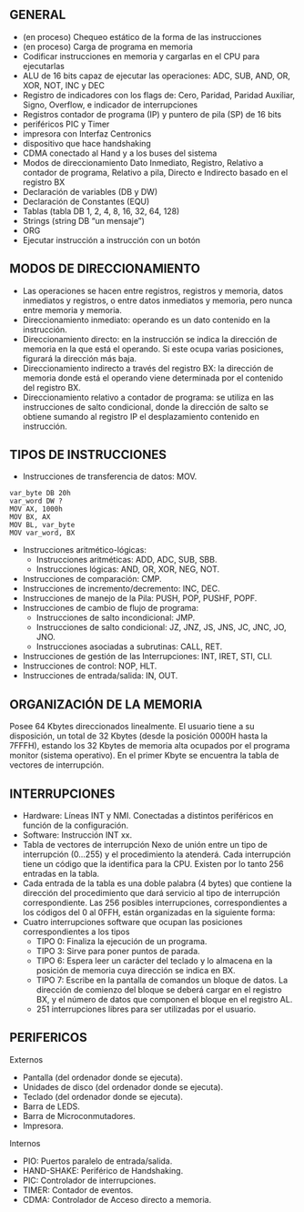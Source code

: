 GENERAL
---

- (en proceso) Chequeo estático de la forma de las instrucciones
- (en proceso) Carga de programa en memoria
- Codificar instrucciones en memoria y cargarlas en el CPU para ejecutarlas
- ALU de 16 bits capaz de ejecutar las operaciones: ADC, SUB, AND, OR, XOR, NOT, INC y DEC
- Registro de indicadores con los flags de: Cero, Paridad, Paridad Auxiliar, Signo, Overflow, e indicador de interrupciones
- Registros contador de programa (IP) y puntero de pila (SP) de 16 bits
- periféricos PIC y Timer
- impresora con Interfaz Centronics
- dispositivo que hace handshaking
- CDMA conectado al Hand y a los buses del sistema
- Modos de direccionamiento Dato Inmediato, Registro, Relativo a contador de programa, Relativo a pila, Directo e Indirecto basado en el registro BX
- Declaración de variables (DB y DW)
- Declaración de Constantes (EQU)
- Tablas (tabla DB 1, 2, 4, 8, 16, 32, 64, 128)
- Strings (string DB “un mensaje”)
- ORG
- Ejecutar instrucción a instrucción con un botón

MODOS DE DIRECCIONAMIENTO
---

- Las operaciones se hacen entre registros, registros y memoria, datos inmediatos y registros, o entre datos inmediatos y memoria, pero nunca entre memoria y memoria.
- Direccionamiento inmediato: operando es un dato contenido en la instrucción.
- Direccionamiento directo: en la instrucción se indica la dirección de memoria en la que está el operando. Si este ocupa varias posiciones, figurará la dirección más baja.
- Direccionamiento indirecto a través del registro BX: la dirección de memoria donde está el operando viene determinada por el contenido del registro BX.
- Direccionamiento relativo a contador de programa: se utiliza en las instrucciones de salto condicional, donde la dirección de salto se obtiene sumando al registro IP el desplazamiento contenido en instrucción.

TIPOS DE INSTRUCCIONES
---

- Instrucciones de transferencia de datos: MOV.
```
var_byte DB 20h
var_word DW ?
MOV AX, 1000h
MOV BX, AX
MOV BL, var_byte
MOV var_word, BX
```
- Instrucciones aritmético-lógicas:
     * Instrucciones aritméticas: ADD, ADC, SUB, SBB.
     * Instrucciones lógicas: AND, OR, XOR, NEG, NOT.
- Instrucciones de comparación: CMP.
- Instrucciones de incremento/decremento: INC, DEC.
- Instrucciones de manejo de la Pila: PUSH, POP, PUSHF, POPF.
- Instrucciones de cambio de flujo de programa:
    * Instrucciones de salto incondicional: JMP.
    * Instrucciones de salto condicional: JZ, JNZ, JS, JNS, JC, JNC, JO, JNO.
    * Instrucciones asociadas a subrutinas: CALL, RET.
- Instrucciones de gestión de las Interrupciones: INT, IRET, STI, CLI.
- Instrucciones de control: NOP, HLT.
- Instrucciones de entrada/salida: IN, OUT.

ORGANIZACIÓN DE LA MEMORIA
-----------------------------------------

Posee 64 Kbytes direccionados linealmente. El usuario tiene a su disposición, un total de 32
Kbytes (desde la posición 0000H hasta la 7FFFH), estando los 32 Kbytes de memoria alta ocupados por
el programa monitor (sistema operativo). En el primer Kbyte se encuentra la tabla de vectores de
interrupción.

INTERRUPCIONES
---
- Hardware: Líneas INT y NMI. Conectadas a distintos periféricos en función de la configuración.
- Software: Instrucción INT xx.
- Tabla de vectores de interrupción Nexo de unión entre un tipo de interrupción (0...255) y el procedimiento la atenderá. Cada interrupción tiene un código que la identifica para la CPU. Existen por lo tanto 256 entradas en la tabla.
- Cada entrada de la tabla es una doble palabra (4 bytes) que contiene la dirección del procedimiento que dará servicio al tipo de interrupción correspondiente. Las 256 posibles interrupciones, correspondientes a los códigos del 0 al 0FFH, están organizadas en la siguiente forma:
- Cuatro interrupciones software que ocupan las posiciones correspondientes a los tipos
  - TIPO 0: Finaliza la ejecución de un programa.
  - TIPO 3: Sirve para poner puntos de parada.
  - TIPO 6: Espera leer un carácter del teclado y lo almacena en la posición de memoria cuya dirección se indica en BX.
  - TIPO 7: Escribe en la pantalla de comandos un bloque de datos. La dirección de comienzo del bloque se deberá cargar en el registro BX, y el número de datos que componen el bloque en el registro AL.
  - 251 interrupciones libres para ser utilizadas por el usuario.

PERIFERICOS
---

Externos
- Pantalla (del ordenador donde se ejecuta).
- Unidades de disco (del ordenador donde se ejecuta).
- Teclado (del ordenador donde se ejecuta).
- Barra de LEDS.
- Barra de Microconmutadores.
- Impresora.

Internos
- PIO: Puertos paralelo de entrada/salida.
- HAND-SHAKE: Periférico de Handshaking.
- PIC: Controlador de interrupciones.
- TIMER: Contador de eventos.
- CDMA: Controlador de Acceso directo a memoria.